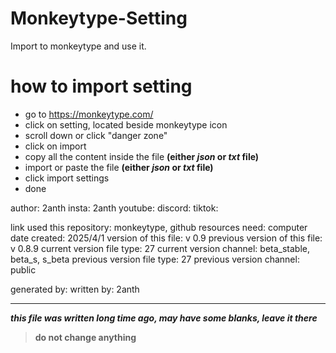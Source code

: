 # Monkeytype-Setting
Import to monkeytype and use it.

# how to import setting

- go to https://monkeytype.com/
- click on setting, located beside monkeytype icon
- scroll down or click "danger zone"
- click on import
- copy all the content inside the file **(either *json* or *txt* file)**
- import or paste the file **(either *json* or *txt* file)**
- click import settings
- done

author: 2anth
insta: 2anth
youtube: 
discord:
tiktok: 

link used this repository: monkeytype, github
resources need: computer
date created: 2025/4/1
version of this file: v 0.9
previous version of this file: v 0.8.9
current version file type: 27
current version channel: beta_stable, beta_s, s_beta
previous version file type: 27
previous version channel: public





generated by:
written by: 2anth

---

***this file was written long time ago, may have some blanks, leave it there***
> **do not change anything**
